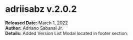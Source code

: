 # adriisabz v.2.0.2
**Released Date:** March 1, 2022 \
**Author:** Adriano Sabanal Jr. \
**Details:** Added Version List Modal located in footer section.
